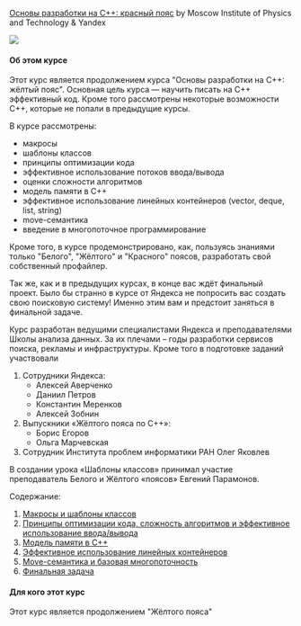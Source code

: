 [Основы разработки на C++: красный пояс](https://www.coursera.org/learn/c-plus-plus-red) by Moscow Institute of Physics and Technology & Yandex

<p>
    <a href="https://www.coursera.org/learn/c-plus-plus-red">
        <img src="https://github.com/VulpesCorsac/Coursera-Modern-C-plus-plus-development/blob/master/3%20-%20Red%20belt/Logo3.jpg">
    </a>
</p>

#### Об этом курсе ####
Этот курс является продолжением курса "Основы разработки на C++: жёлтый пояс". Основная цель курса — научить писать на С++ эффективный код. Кроме того рассмотрены некоторые возможности С++, которые не попали в предыдущие курсы. 

В курсе рассмотрены:
- макросы
- шаблоны классов
- принципы оптимизации кода
- эффективное использование потоков ввода/вывода
- оценки сложности алгоритмов
- модель памяти в С++
- эффективное использование линейных контейнеров (vector, deque, list, string)
- move-семантика
- введение в многопоточное программирование

Кроме того, в курсе продемонстрировано, как, пользуясь знаниями только "Белого", "Жёлтого" и "Красного" поясов, разработать свой собственный профайлер.

Так же, как и в предыдущих курсах, в конце вас ждёт финальный проект. Было бы странно в курсе от Яндекса не попросить вас создать свою поисковую систему! Именно этим вам и предстоит заняться в финальной задаче.

Курс разработан ведущими специалистами Яндекса и преподавателями Школы анализа данных. За их плечами – годы разработки сервисов поиска, рекламы и инфраструктуры. Кроме того в подготовке заданий участвовали 
1. Сотрудники Яндекса:
    - Алексей Аверченко
    - Даниил Петров
    - Константин Меренков
    - Алексей Зобнин
2. Выпускники «Жёлтого пояса по С++»:
    - Борис Егоров
    - Ольга Марчевская
3. Сотрудник Института проблем информатики РАН Олег Яковлев

В создании урока  «Шаблоны классов» принимал участие преподаватель Белого и Жёлтого «поясов» Евгений Парамонов.

Содержание:
1. [Макросы и шаблоны классов](https://github.com/VulpesCorsac/Coursera-Modern-C-plus-plus-development/tree/master/3%20-%20Red%20belt/Week%201)
2. [Принципы оптимизации кода, сложность алгоритмов и эффективное использование ввода/вывода](https://github.com/VulpesCorsac/Coursera-Modern-C-plus-plus-development/tree/master/3%20-%20Red%20belt/Week%202)
3. [Модель памяти в C++](https://github.com/VulpesCorsac/Coursera-Modern-C-plus-plus-development/tree/master/3%20-%20Red%20belt/Week%203)
4. [Эффективное использование линейных контейнеров](https://github.com/VulpesCorsac/Coursera-Modern-C-plus-plus-development/tree/master/3%20-%20Red%20belt/Week%204)
5. [Move-семантика и базовая многопоточность](https://github.com/VulpesCorsac/Coursera-Modern-C-plus-plus-development/tree/master/3%20-%20Red%20belt/Week%205)
6. [Финальная задача](https://github.com/VulpesCorsac/Coursera-Modern-C-plus-plus-development/tree/master/3%20-%20Red%20belt/Week%206)

#### Для кого этот курс ####
Этот курс является продолжением "Жёлтого пояса"